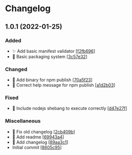 # Changelog

<a name="1.0.1"></a>
## 1.0.1 (2022-01-25)

### Added

- ✨ Add basic manifest validator [[f2fb696](https://github.com/trickypr/xpi-creator/commit/f2fb69609d2a0df2ba6fad2a0de564e5fd5d6ba6)]
- 🎉 Basic packaging system [[3c57e32](https://github.com/trickypr/xpi-creator/commit/3c57e3215a0f21abaf56c542419f84f70aa58f65)]

### Changed

- 🔧 Add binary for npm publish [[70a5f23](https://github.com/trickypr/xpi-creator/commit/70a5f236cea85d660616e147ca8778aff3ef1de4)]
- 💄 Correct help message for npm publish [[a1d2b03](https://github.com/trickypr/xpi-creator/commit/a1d2b037d0549e9cd14cb9bc1a2e2fb0e0fdf4f9)]

### Fixed

- 🐛 Include nodejs shebang to execute correctly [[d47e27f](https://github.com/trickypr/xpi-creator/commit/d47e27f6aa564e8a888f92396973a7e28a482dc4)]

### Miscellaneous

- 📝 Fix old changelog [[2cb409b](https://github.com/trickypr/xpi-creator/commit/2cb409b23d4bb5829086554f8452f5081ba55c44)]
- 📝 Add readme [[69943a4](https://github.com/trickypr/xpi-creator/commit/69943a4bd856fa3291c25a1e36715eb0d6e5d153)]
- 📝 Add changelog [[89aa3c1](https://github.com/trickypr/xpi-creator/commit/89aa3c1fb6b79a722feeb6713fb7a5e5d9ac1be5)]
-  Initial commit [[8605c95](https://github.com/trickypr/xpi-creator/commit/8605c95f1d61544d7732cb960b0d56771ca1cafd)]


